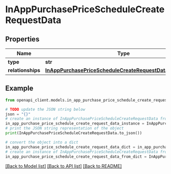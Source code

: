 # InAppPurchasePriceScheduleCreateRequestData


## Properties

Name | Type | Description | Notes
------------ | ------------- | ------------- | -------------
**type** | **str** |  | 
**relationships** | [**InAppPurchasePriceScheduleCreateRequestDataRelationships**](InAppPurchasePriceScheduleCreateRequestDataRelationships.md) |  | 

## Example

```python
from openapi_client.models.in_app_purchase_price_schedule_create_request_data import InAppPurchasePriceScheduleCreateRequestData

# TODO update the JSON string below
json = "{}"
# create an instance of InAppPurchasePriceScheduleCreateRequestData from a JSON string
in_app_purchase_price_schedule_create_request_data_instance = InAppPurchasePriceScheduleCreateRequestData.from_json(json)
# print the JSON string representation of the object
print(InAppPurchasePriceScheduleCreateRequestData.to_json())

# convert the object into a dict
in_app_purchase_price_schedule_create_request_data_dict = in_app_purchase_price_schedule_create_request_data_instance.to_dict()
# create an instance of InAppPurchasePriceScheduleCreateRequestData from a dict
in_app_purchase_price_schedule_create_request_data_from_dict = InAppPurchasePriceScheduleCreateRequestData.from_dict(in_app_purchase_price_schedule_create_request_data_dict)
```
[[Back to Model list]](../README.md#documentation-for-models) [[Back to API list]](../README.md#documentation-for-api-endpoints) [[Back to README]](../README.md)


